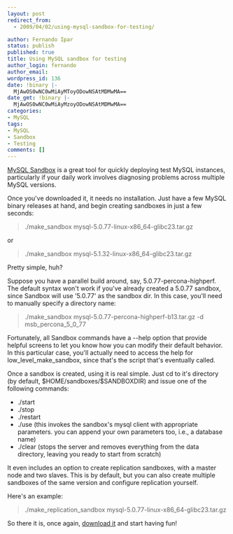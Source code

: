 ```yaml
---
layout: post
redirect_from:
  - 2009/04/02/using-mysql-sandbox-for-testing/

author: Fernando Ipar
status: publish
published: true
title: Using MySQL sandbox for testing
author_login: fernando
author_email: 
wordpress_id: 136
date: !binary |-
  MjAwOS0wNC0wMiAyMToyODowNSAtMDMwMA==
date_gmt: !binary |-
  MjAwOS0wNC0wMiAyMzoyODowNSAtMDMwMA==
categories:
- MySQL
tags:
- MySQL
- Sandbox
- Testing
comments: []
---
```

<p><a title="MySQL Sandbox" href="https://launchpad.net/mysql-sandbox">MySQL Sandbox</a> is a great tool for quickly deploying test MySQL instances, particularly if your daily work involves diagnosing problems across multiple MySQL versions.</p>
<p>Once you've downloaded it, it needs no installation. Just have a few MySQL binary releases at hand, and begin creating sandboxes in just a few seconds:</p>
<blockquote><p>./make_sandbox mysql-5.0.77-linux-x86_64-glibc23.tar.gz</p></blockquote>
<p>or</p>
<blockquote><p>./make_sandbox mysql-5.1.32-linux-x86_64-glibc23.tar.gz</p></blockquote>
<p>Pretty simple, huh?</p>
<p>Suppose you have a parallel build around, say, 5.0.77-percona-highperf. The default syntax won't work if you've already created a 5.0.77 sandbox, since Sandbox will use '5.0.77' as the sandbox dir. In this case, you'll need to manually specify a directory name:</p>
<blockquote><p>./make_sandbox mysql-5.0.77-percona-highperf-b13.tar.gz -d msb_percona_5_0_77</p></blockquote>
<p>Fortunately, all Sandbox commands have a --help option that provide helpful screens to let you know how you can modify their default behavior. In this particular case, you'll actually need to access the help for low_level_make_sandbox, since that's the script that's eventually called.</p>
<p>Once a sandbox is created, using it is real simple. Just cd to it's directory (by default, $HOME/sandboxes/$SANDBOXDIR) and issue one of the following commands:</p>
<ul>
<li>./start</li>
<li>./stop</li>
<li>./restart</li>
<li>./use (this invokes the sandbox's mysql client with appropriate parameters. you can append your own parameters too, i.e., a database name)</li>
<li>./clear (stops the server and removes everything from the data directory, leaving you ready to start from scratch)</li>
</ul>
<p>It even includes an option to create replication sandboxes, with a master node and two slaves. This is by default, but you can also create multiple sandboxes of the same version and configure replication yourself.</p>
<p>Here's an example:</p>
<blockquote><p>./make_replication_sandbox mysql-5.0.77-linux-x86_64-glibc23.tar.gz</p></blockquote>
<p>So there it is, once again, <a title="MySQL Sandbox" href="https://launchpad.net/mysql-sandbox">download it</a> and start having fun!</p>
